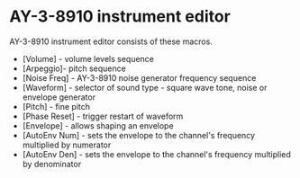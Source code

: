 # AY-3-8910 instrument editor

AY-3-8910 instrument editor consists of these macros.

- [Volume] - volume levels sequence
- [Arpeggio]- pitch sequence
- [Noise Freq] - AY-3-8910 noise generator frequency sequence
- [Waveform] - selector of sound type - square wave tone, noise or envelope generator
- [Pitch] - fine pitch
- [Phase Reset] - trigger restart of waveform
- [Envelope] - allows shaping an envelope
- [AutoEnv Num] - sets the envelope to the channel's frequency multiplied by numerator
- [AutoEnv Den] - sets the envelope to the channel's frequency multiplied by denominator
